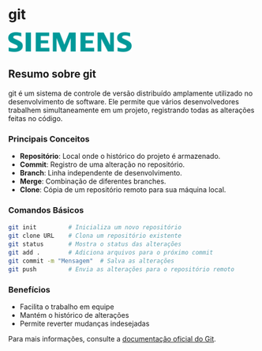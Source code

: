 <div class="header">
  <h1>git</h1>
  <img height="40" width="250" src="assets/sie-logo-collection-v2-1-0/Online/PNG/sie-logo-petrol-rgb.png" alt="Logo Siemens">
</div>

## Resumo sobre git

git é um sistema de controle de versão distribuído amplamente utilizado no desenvolvimento de software. Ele permite que vários desenvolvedores trabalhem simultaneamente em um projeto, registrando todas as alterações feitas no código.

### Principais Conceitos

- **Repositório**: Local onde o histórico do projeto é armazenado.
- **Commit**: Registro de uma alteração no repositório.
- **Branch**: Linha independente de desenvolvimento.
- **Merge**: Combinação de diferentes branches.
- **Clone**: Cópia de um repositório remoto para sua máquina local.

### Comandos Básicos

```bash
git init         # Inicializa um novo repositório
git clone URL    # Clona um repositório existente
git status       # Mostra o status das alterações
git add .        # Adiciona arquivos para o próximo commit
git commit -m "Mensagem"  # Salva as alterações
git push         # Envia as alterações para o repositório remoto
```

### Benefícios

- Facilita o trabalho em equipe
- Mantém o histórico de alterações
- Permite reverter mudanças indesejadas

Para mais informações, consulte a [documentação oficial do Git](https://git-scm.com/doc).
